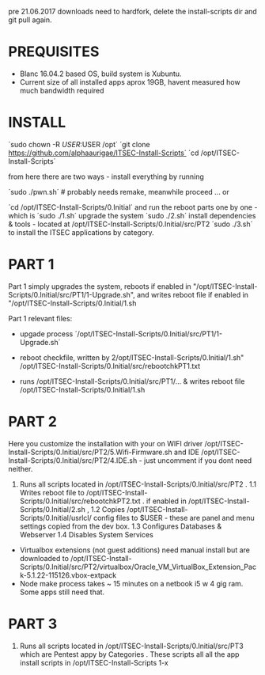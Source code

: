 
pre 21.06.2017 downloads need to hardfork, delete the install-scripts dir and git pull again.
# PREQUISITES

- Blanc 16.04.2 based OS, build system is Xubuntu.
- Current size of all installed apps aprox 19GB, havent measured how much bandwidth required 

# INSTALL

´sudo chown -R $USER:$USER /opt´
´git clone https://github.com/alphaaurigae/ITSEC-Install-Scripts´
´cd /opt/ITSEC-Install-Scripts´

from here there are two ways - install everything by running 

´sudo ./pwn.sh´ # probably needs remake, meanwhile proceed ...
or 

´cd /opt/ITSEC-Install-Scripts/0.Initial´
and run the reboot parts one by one - 
which is 
´sudo ./1.sh´ upgrade the system
´sudo ./2.sh´ install dependencies & tools - located at /opt/ITSEC-Install-Scripts/0.Initial/src/PT2
´sudo ./3.sh´ to install the ITSEC applications by category.

# PART 1 

Part 1 simply upgrades the system, reboots if enabled in "/opt/ITSEC-Install-Scripts/0.Initial/src/PT1/1-Upgrade.sh", 
and writes reboot file if enabled in   "/opt/ITSEC-Install-Scripts/0.Initial/1.sh

Part 1 relevant files:
 - upgade process
´/opt/ITSEC-Install-Scripts/0.Initial/src/PT1/1-Upgrade.sh´

 - reboot checkfile, written by 2/opt/ITSEC-Install-Scripts/0.Initial/1.sh"
/opt/ITSEC-Install-Scripts/0.Initial/src/rebootchkPT1.txt

- runs /opt/ITSEC-Install-Scripts/0.Initial/src/PT1/... & writes reboot file
/opt/ITSEC-Install-Scripts/0.Initial/1.sh


# PART 2 

Here you customize the installation with your on WIFI driver /opt/ITSEC-Install-Scripts/0.Initial/src/PT2/5.Wifi-Firmware.sh
and IDE /opt/ITSEC-Install-Scripts/0.Initial/src/PT2/4.IDE.sh - just uncomment if you dont need neither.

1. Runs all scripts located in /opt/ITSEC-Install-Scripts/0.Initial/src/PT2 .
1.1 Writes reboot file to /opt/ITSEC-Install-Scripts/0.Initial/src/rebootchkPT2.txt . if enabled in /opt/ITSEC-Install-Scripts/0.Initial/2.sh ,
1.2 Copies /opt/ITSEC-Install-Scripts/0.Initial/usrlcl/ config files to $USER - these are panel and menu settings copied from the dev box.
1.3 Configures Databases & Webserver
1.4 Disables System Services

- Virtualbox extensions (not guest additions) need manual install but are downloaded to /opt/ITSEC-Install-Scripts/0.Initial/src/PT2/virtualbox/Oracle_VM_VirtualBox_Extension_Pack-5.1.22-115126.vbox-extpack
- Node make process takes ~ 15 minutes on a netbook i5 w 4 gig ram. Some apps still need that.


# PART 3

1. Runs all scripts located in /opt/ITSEC-Install-Scripts/0.Initial/src/PT3 which are Pentest appy by Categories .
 These scripts all all the app install scripts in /opt/ITSEC-Install-Scripts 1-x



